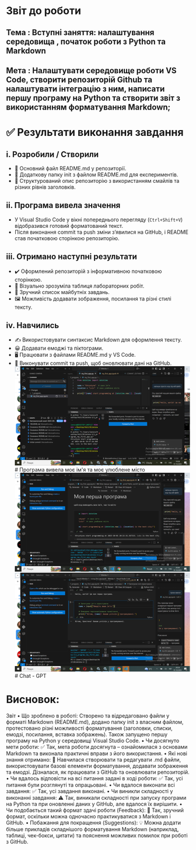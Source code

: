 # Звіт до роботи
## Тема : Вступні заняття: налаштування середовища , початок роботи з Python та Markdown  
## Мета : Налаштувати середовище роботи VS Code, створити репозиторій Github та налаштувати інтеграцію з ним, написати першу програму на Python та створити звіт з використанням форматування Markdown;
# ✅ Результати виконання завдання

## i. Розробили / Створили
- 📄 Основний файл README.md у репозиторії.  
- 📂 Додаткову папку init з файлом README.md для експериментів.  
- 📝 Структурований опис репозиторію з використанням смайлів та різних рівнів заголовків.  

## ii. Програма вивела значення
- У Visual Studio Code у вікні попереднього перегляду (`Ctrl+Shift+V`) відобразився готовий форматований текст.  
- Після виконання commit та push зміни з’явилися на GitHub, і README став початковою сторінкою репозиторію.  

## iii. Отримано наступні результати
- ✔️ Оформлений репозиторій з інформативною початковою сторінкою.  
- 📑 Візуально зрозуміла таблиця лабораторних робіт.  
- 🔢 Зручний список майбутніх завдань.  
- 🖼️ Можливість додавати зображення, посилання та різні стилі тексту.  

## iv. Навчились
- ✍️ Використовувати синтаксис Markdown для оформлення тексту.  
- 😀 Додавати емоджі та піктограми.  
- 🖥️ Працювати з файлами README.md у VS Code.  
- 🔄 Виконувати commit та push, щоб оновлювати дані на GitHub.  
![alt text](image-1.png) # Програма вивела моє ім'я та моє улюблене місто
![alt text](image-5.png)
![alt text](image-6.png) # Chat - GPT

# Висновок: 
Звіт
 • Що зроблено в роботі:
Створено та відредаговано файли у форматі Markdown (README.md), додано папку init з власним файлом, протестовано різні можливості форматування (заголовки, списки, емодзі, посилання, вставка зображень). Також запущено першу програму на Python у середовищі Visual Studio Code.
 • Чи досягнуто мети роботи:
✅ Так, мета роботи досягнута – ознайомилася з основами Markdown та виконала практичні вправи з його використання.
 • Які нові знання отримано:
📌 Навчилася створювати та редагувати .md файли, використовувати базові елементи форматування, додавати зображення та емодзі. Дізналася, як працювати з GitHub та оновлювати репозиторій.
 • Чи вдалось відповісти на всі питання задані в ході роботи:
✅ Так, усі питання були розглянуті та опрацьовані.
 • Чи вдалося виконати всі завдання:
✅ Так, усі завдання виконані.
 • Чи виникли складності у виконанні завдання:
⚠️ Так, виникали складності при запуску програми на Python та при оновленні даних у GitHub, але вдалося їх вирішити.
 • Чи подобається такий формат здачі роботи (Feedback):
🙂 Так, зручний формат, оскільки можна одночасно практикуватися з Markdown і GitHub.
 • Побажання для покращення (Suggestions):
💡 Можна додати більше прикладів складнішого форматування Markdown (наприклад, таблиці, чек-бокси, цитати) та пояснення можливих помилок при роботі з GitHub.





